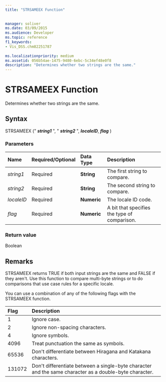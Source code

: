 ```yaml
---
title: "STRSAMEEX Function"
 
 
manager: soliver
ms.date: 03/09/2015
ms.audience: Developer
ms.topic: reference
f1_keywords:
- Vis_DSS.chm82251787
 
ms.localizationpriority: medium
ms.assetid: 056b54ae-1475-9480-6ebc-5c34ef48e0f8
description: "Determines whether two strings are the same."
---
```


# STRSAMEEX Function

Determines whether two strings are the same.
  
## Syntax

STRSAMEEX (" ***string1*** ", " ***string2*** ", ***localeID***, ***flag*** ) 
  
### Parameters

|**Name**|**Required/Optional**|**Data Type**|**Description**|
|:-----|:-----|:-----|:-----|
| _string1_ <br/> |Required  <br/> |**String** <br/> |The first string to compare.  <br/> |
| _string2_ <br/> |Required  <br/> |**String** <br/> | The second string to compare.  <br/> |
| _localeID_ <br/> |Required  <br/> |**Numeric** <br/> |The locale ID code.  <br/> |
| _flag_ <br/> |Required  <br/> |**Numeric** <br/> | A bit that specifies the type of comparison.  <br/> |
   
### Return value

Boolean
  
## Remarks

STRSAMEEX returns TRUE if both input strings are the same and FALSE if they aren't. Use this function to compare multi-byte strings or to do comparisons that use case rules for a specific locale.
  
You can use a combination of any of the following flags with the STRSAMEEX function.
  
|**Flag**|**Description**|
|:-----|:-----|
|1  <br/> |Ignore case.  <br/> |
|2  <br/> |Ignore non-spacing characters.  <br/> |
|4  <br/> |Ignore symbols.  <br/> |
|4096  <br/> |Treat punctuation the same as symbols.  <br/> |
|65536  <br/> |Don't differentiate between Hiragana and Katakana characters.  <br/> |
|131072  <br/> |Don't differentiate between a single-byte character and the same character as a double-byte character.  <br/> |
   

